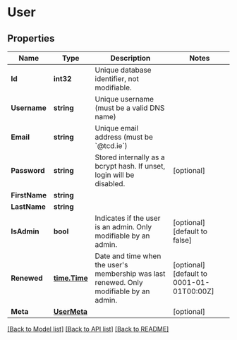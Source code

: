 # User

## Properties

Name | Type | Description | Notes
------------ | ------------- | ------------- | -------------
**Id** | **int32** | Unique database identifier, not modifiable. | 
**Username** | **string** | Unique username (must be a valid DNS name) | 
**Email** | **string** | Unique email address (must be &#x60;@tcd.ie&#x60;) | 
**Password** | **string** | Stored internally as a bcrypt hash. If unset, login will be disabled.  | [optional] 
**FirstName** | **string** |  | 
**LastName** | **string** |  | 
**IsAdmin** | **bool** | Indicates if the user is an admin. Only modifiable by an admin. | [optional] [default to false]
**Renewed** | [**time.Time**](time.Time.md) | Date and time when the user&#39;s membership was last renewed. Only modifiable by an admin.  | [optional] [default to 0001-01-01T00:00Z]
**Meta** | [**UserMeta**](UserMeta.md) |  | [optional] 

[[Back to Model list]](../README.md#documentation-for-models) [[Back to API list]](../README.md#documentation-for-api-endpoints) [[Back to README]](../README.md)


